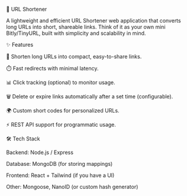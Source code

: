📌 URL Shortener

A lightweight and efficient URL Shortener web application that converts long URLs into short, shareable links.
Think of it as your own mini Bitly/TinyURL, built with simplicity and scalability in mind.

✨ Features

🔗 Shorten long URLs into compact, easy-to-share links.

⏱️ Fast redirects with minimal latency.

📊 Click tracking (optional) to monitor usage.

🗑️ Delete or expire links automatically after a set time (configurable).

🌍 Custom short codes for personalized URLs.

⚡ REST API support for programmatic usage.

🛠️ Tech Stack

Backend: Node.js / Express

Database: MongoDB (for storing mappings)

Frontend: React + Tailwind (if you have a UI)

Other: Mongoose, NanoID (or custom hash generator)
